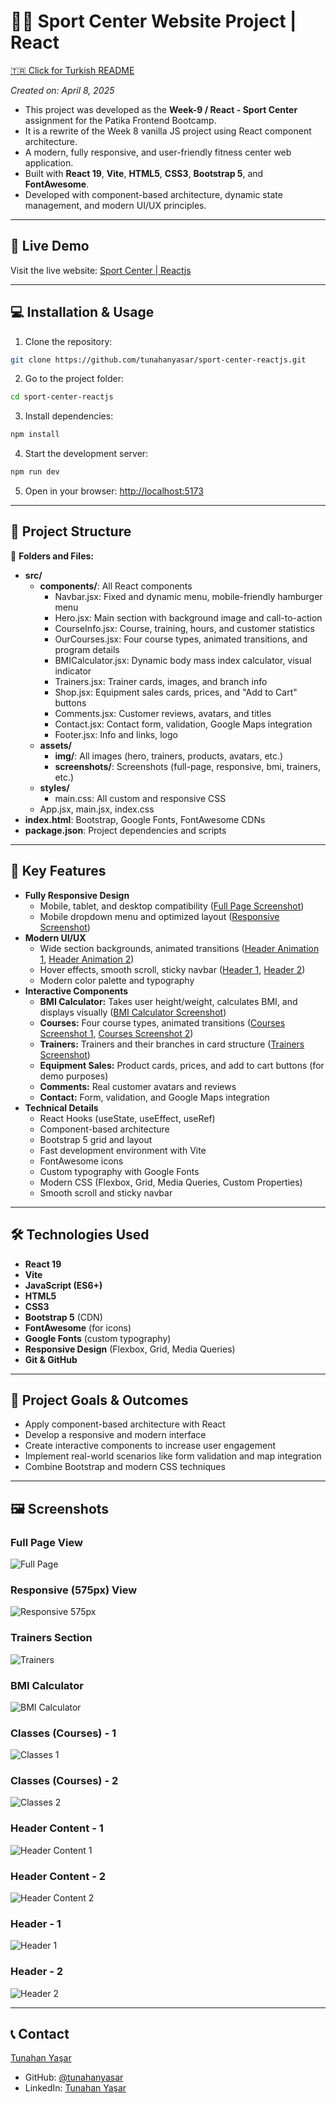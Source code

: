 # 🏋🏽 Sport Center Website Project | React

[🇹🇷 Click for Turkish README](./README.tr.md)

*Created on: April 8, 2025*

- This project was developed as the **Week-9 / React - Sport Center** assignment for the Patika Frontend Bootcamp.
- It is a rewrite of the Week 8 vanilla JS project using React component architecture.
- A modern, fully responsive, and user-friendly fitness center web application.
- Built with **React 19**, **Vite**, **HTML5**, **CSS3**, **Bootstrap 5**, and **FontAwesome**.
- Developed with component-based architecture, dynamic state management, and modern UI/UX principles.

---

## 🚀 Live Demo

Visit the live website: [Sport Center | Reactjs](https://sport-center-reactjs.vercel.app/)

---

## :computer: Installation & Usage

1. Clone the repository:
```bash
git clone https://github.com/tunahanyasar/sport-center-reactjs.git
```
2. Go to the project folder:
```bash
cd sport-center-reactjs
```
3. Install dependencies:
```bash
npm install
```
4. Start the development server:
```bash
npm run dev
```
5. Open in your browser: [http://localhost:5173](http://localhost:5173)

---

## 📁 Project Structure

:open_file_folder: **Folders and Files:**

- **src/**
  - **components/**: All React components
    - Navbar.jsx: Fixed and dynamic menu, mobile-friendly hamburger menu
    - Hero.jsx: Main section with background image and call-to-action
    - CourseInfo.jsx: Course, training, hours, and customer statistics
    - OurCourses.jsx: Four course types, animated transitions, and program details
    - BMICalculator.jsx: Dynamic body mass index calculator, visual indicator
    - Trainers.jsx: Trainer cards, images, and branch info
    - Shop.jsx: Equipment sales cards, prices, and "Add to Cart" buttons
    - Comments.jsx: Customer reviews, avatars, and titles
    - Contact.jsx: Contact form, validation, Google Maps integration
    - Footer.jsx: Info and links, logo
  - **assets/**
    - **img/**: All images (hero, trainers, products, avatars, etc.)
    - **screenshots/**: Screenshots (full-page, responsive, bmi, trainers, etc.)
  - **styles/**
    - main.css: All custom and responsive CSS
  - App.jsx, main.jsx, index.css
- **index.html**: Bootstrap, Google Fonts, FontAwesome CDNs
- **package.json**: Project dependencies and scripts

---

## :star2: Key Features

- **Fully Responsive Design**
  - Mobile, tablet, and desktop compatibility ([Full Page Screenshot](./src/assets/screenshots/full-page.png))
  - Mobile dropdown menu and optimized layout ([Responsive Screenshot](./src/assets/screenshots/responsive-575px.png))
- **Modern UI/UX**
  - Wide section backgrounds, animated transitions ([Header Animation 1](./src/assets/screenshots/header-content-1.png), [Header Animation 2](./src/assets/screenshots/header-content-2.png))
  - Hover effects, smooth scroll, sticky navbar ([Header 1](./src/assets/screenshots/header-1.png), [Header 2](./src/assets/screenshots/header-2.png))
  - Modern color palette and typography
- **Interactive Components**
  - **BMI Calculator:** Takes user height/weight, calculates BMI, and displays visually ([BMI Calculator Screenshot](./src/assets/screenshots/bmi-calc.png))
  - **Courses:** Four course types, animated transitions ([Courses Screenshot 1](./src/assets/screenshots/classes-1.png), [Courses Screenshot 2](./src/assets/screenshots/our-classes-2.png))
  - **Trainers:** Trainers and their branches in card structure ([Trainers Screenshot](./src/assets/screenshots/trainers.png))
  - **Equipment Sales:** Product cards, prices, and add to cart buttons (for demo purposes)
  - **Comments:** Real customer avatars and reviews
  - **Contact:** Form, validation, and Google Maps integration
- **Technical Details**
  - React Hooks (useState, useEffect, useRef)
  - Component-based architecture
  - Bootstrap 5 grid and layout
  - Fast development environment with Vite
  - FontAwesome icons
  - Custom typography with Google Fonts
  - Modern CSS (Flexbox, Grid, Media Queries, Custom Properties)
  - Smooth scroll and sticky navbar

---

## 🛠️ Technologies Used

- **React 19**
- **Vite**
- **JavaScript (ES6+)**
- **HTML5**
- **CSS3**
- **Bootstrap 5** (CDN)
- **FontAwesome** (for icons)
- **Google Fonts** (custom typography)
- **Responsive Design** (Flexbox, Grid, Media Queries)
- **Git & GitHub**

---

## 🎯 Project Goals & Outcomes

- Apply component-based architecture with React
- Develop a responsive and modern interface
- Create interactive components to increase user engagement
- Implement real-world scenarios like form validation and map integration
- Combine Bootstrap and modern CSS techniques

---

## 🖼️ Screenshots

### Full Page View
![Full Page](./src/assets/screenshots/full-page.png)

### Responsive (575px) View
![Responsive 575px](./src/assets/screenshots/responsive-575px.png)

### Trainers Section
![Trainers](./src/assets/screenshots/trainers.png)

### BMI Calculator
![BMI Calculator](./src/assets/screenshots/bmi-calc.png)

### Classes (Courses) - 1
![Classes 1](./src/assets/screenshots/classes-1.png)

### Classes (Courses) - 2
![Classes 2](./src/assets/screenshots/our-classes-2.png)

### Header Content - 1
![Header Content 1](./src/assets/screenshots/header-content-1.png)

### Header Content - 2
![Header Content 2](./src/assets/screenshots/header-content-2.png)

### Header - 1
![Header 1](./src/assets/screenshots/header-1.png)

### Header - 2
![Header 2](./src/assets/screenshots/header-2.png)

---

## 📞 Contact

[Tunahan Yaşar](https://github.com/tunahanyasar)

* GitHub: [@tunahanyasar](https://github.com/tunahanyasar)
* LinkedIn: [Tunahan Yaşar](https://www.linkedin.com/in/tunahan-yasar/)

